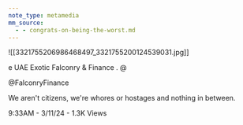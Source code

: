 ```yaml
---
note_type: metamedia
mm_source:
  - - congrats-on-being-the-worst.md
---
```


![[3321755206986468497_3321755200124539031.jpg]]

e UAE Exotic Falconry & Finance . @

@FalconryFinance

We aren't citizens, we're whores or hostages and
nothing in between.

9:33AM - 3/11/24 - 1.3K Views

